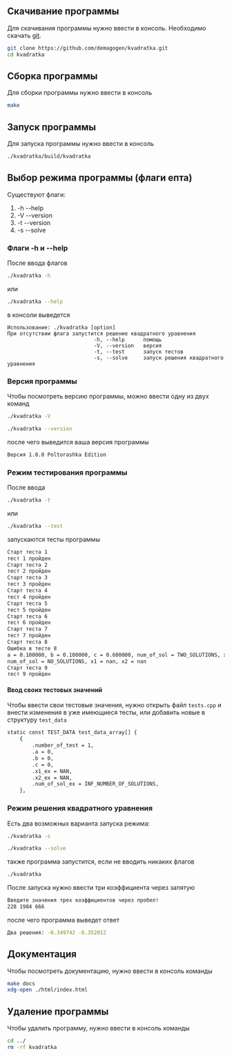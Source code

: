 ## Скачивание программы
Для скачивания программы нужно ввести в консоль. Необходимо скачать [git](https://git-scm.com/).
```bash
git clone https://github.com/demagogen/kvadratka.git
cd kvadratka
```
## Сборка программы
Для сборки программы нужно ввести в консоль
```bash
make
```
## Запуск программы
Для запуска программы нужно ввести в консоль
```bash
./kvadratka/build/kvadratka
```
## Выбор режима программы (флаги епта)
Существуют флаги:
1. -h --help
2. -V --version
3. -t --version
4. -s --solve

### Флаги -h и --help
После ввода флагов
```bash
./kvadratka -h
```
или
```bash
./kvadratka --help
```
в консоли выведется
```
Использование: ./kvadratka [option]
При отсутствии флага запустится решение квадратного уравнения
                            -h, --help      помощь
                            -V, --version   версия
                            -t, --test      запуск тестов
                            -s, --solve     запуск решения квадратного уравнения
```
### Версия программы
Чтобы посмотреть версию программы, можно ввести одну из двух команд
```bash
./kvadratka -V
```
```bash
./kvadratka --version
```
после чего выведится ваша версия программы
```bash
Версия 1.0.0 Poltorashka Edition
```
### Режим тестирования программы
После ввода
```bash
./kvadratka -t
```
или
```bash
./kvadratka --test
```
запускаются тесты программы
```bash
Старт теста 1
тест 1 пройден
Старт теста 2
тест 2 пройден
Старт теста 3
тест 3 пройден
Старт теста 4
тест 4 пройден
Старт теста 5
тест 5 пройден
Старт теста 6
тест 6 пройден
Старт теста 7
тест 7 пройден
Старт теста 8
Ошибка в тесте 8
a = 0.100000, b = 0.100000, c = 0.600000, num_of_sol = TWO_SOLUTIONS, x1 = 2.000000, x2 = -3.000000
num_of_sol = NO_SOLUTIONS, x1 = nan, x2 = nan
Старт теста 9
тест 9 пройден
```
#### Ввод своих тестовых значений
Чтобы ввести свои тестовые значения, нужно открыть файл `tests.cpp` и внести изменения в уже имеющиеся тесты, или добавить новые в структуру `test_data`
```bash
static const TEST_DATA test_data_array[] {
    {
        .number_of_test = 1,
        .a = 0,
        .b = 0,
        .c = 0,
        .x1_ex = NAN,
        .x2_ex = NAN,
        .num_of_sol_ex = INF_NUMBER_OF_SOLUTIONS,
    },
```
### Режим решения квадратного уравнения
Есть два возможных варианта запуска режима:
```bash
./kvadratka -s
```
```bash
./kvadratka --solve
```
также программа запустится, если не вводить никаких флагов
```bash
./kvadratka
```
После запуска нужно ввести три коэффициента через запятую
```bash
Введите значения трех коэффициентов через пробел!
228 1984 666
```
после чего программа выведет ответ
```bash
Два решения: -0.349742 -8.352012
```
## Документация
Чтобы посмотреть документацию, нужно ввести в консоль команды
```bash
make docs
xdg-open ./html/index.html
```
## Удаление программы
Чтобы удалить программу, нужно ввести в консоль команды
```bash
cd ../
rm -rf kvadratka
```

